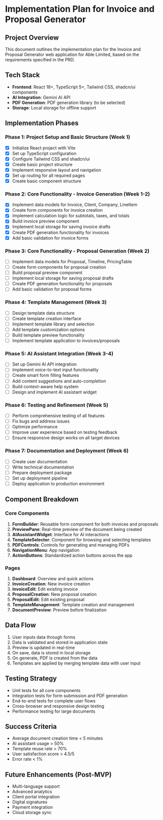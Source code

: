 # Implementation Plan for Invoice and Proposal Generator

## Project Overview
This document outlines the implementation plan for the Invoice and Proposal Generator web application for Able Limited, based on the requirements specified in the PRD.

## Tech Stack
- **Frontend**: React 18+, TypeScript 5+, Tailwind CSS, shadcn/ui components
- **AI Integration**: Gemini AI API
- **PDF Generation**: PDF generation library (to be selected)
- **Storage**: Local storage for offline support

## Implementation Phases

### Phase 1: Project Setup and Basic Structure (Week 1)
- [x] Initialize React project with Vite
- [x] Set up TypeScript configuration
- [x] Configure Tailwind CSS and shadcn/ui
- [x] Create basic project structure
- [x] Implement responsive layout and navigation
- [x] Set up routing for all required pages
- [x] Create basic component structure

### Phase 2: Core Functionality - Invoice Generation (Week 1-2)
- [x] Implement data models for Invoice, Client, Company, LineItem
- [x] Create form components for invoice creation
- [x] Implement calculation logic for subtotals, taxes, and totals
- [x] Build invoice preview component
- [x] Implement local storage for saving invoice drafts
- [x] Create PDF generation functionality for invoices
- [x] Add basic validation for invoice forms

### Phase 3: Core Functionality - Proposal Generation (Week 2)
- [ ] Implement data models for Proposal, Timeline, PricingTable
- [ ] Create form components for proposal creation
- [ ] Build proposal preview component
- [ ] Implement local storage for saving proposal drafts
- [ ] Create PDF generation functionality for proposals
- [ ] Add basic validation for proposal forms

### Phase 4: Template Management (Week 3)
- [ ] Design template data structure
- [ ] Create template creation interface
- [ ] Implement template library and selection
- [ ] Add template customization options
- [ ] Build template preview functionality
- [ ] Implement template application to invoices/proposals

### Phase 5: AI Assistant Integration (Week 3-4)
- [ ] Set up Gemini AI API integration
- [ ] Implement voice-to-text input functionality
- [ ] Create smart form filling features
- [ ] Add content suggestions and auto-completion
- [ ] Build context-aware help system
- [ ] Design and implement AI assistant widget

### Phase 6: Testing and Refinement (Week 5)
- [ ] Perform comprehensive testing of all features
- [ ] Fix bugs and address issues
- [ ] Optimize performance
- [ ] Improve user experience based on testing feedback
- [ ] Ensure responsive design works on all target devices

### Phase 7: Documentation and Deployment (Week 6)
- [ ] Create user documentation
- [ ] Write technical documentation
- [ ] Prepare deployment package
- [ ] Set up deployment pipeline
- [ ] Deploy application to production environment

## Component Breakdown

### Core Components
1. **FormBuilder**: Reusable form component for both invoices and proposals
2. **PreviewPane**: Real-time preview of the document being created
3. **AIAssistantWidget**: Interface for AI interactions
4. **TemplateSelector**: Component for browsing and selecting templates
5. **PDFControls**: Controls for generating and managing PDFs
6. **NavigationMenu**: App navigation
7. **ActionButtons**: Standardized action buttons across the app

### Pages
1. **Dashboard**: Overview and quick actions
2. **InvoiceCreation**: New invoice creation
3. **InvoiceEdit**: Edit existing invoice
4. **ProposalCreation**: New proposal creation
5. **ProposalEdit**: Edit existing proposal
6. **TemplateManagement**: Template creation and management
7. **DocumentPreview**: Preview before finalization

## Data Flow
1. User inputs data through forms
2. Data is validated and stored in application state
3. Preview is updated in real-time
4. On save, data is stored in local storage
5. On generate, PDF is created from the data
6. Templates are applied by merging template data with user input

## Testing Strategy
- Unit tests for all core components
- Integration tests for form submission and PDF generation
- End-to-end tests for complete user flows
- Cross-browser and responsive design testing
- Performance testing for large documents

## Success Criteria
- Average document creation time < 5 minutes
- AI assistant usage > 50%
- Template reuse rate > 70%
- User satisfaction score > 4.5/5
- Error rate < 1%

## Future Enhancements (Post-MVP)
- Multi-language support
- Advanced analytics
- Client portal integration
- Digital signatures
- Payment integration
- Cloud storage sync
